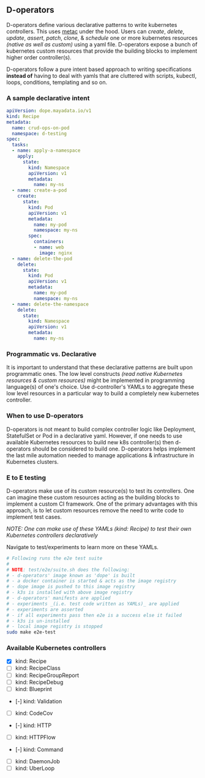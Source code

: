 ## D-operators
D-operators define various declarative patterns to write kubernetes controllers. This uses [metac](https://github.com/AmitKumarDas/metac/) under the hood. Users can _create_, _delete_, _update_, _assert_, _patch_, _clone_, & _schedule_ one or more kubernetes resources _(native as well as custom)_ using a yaml file. D-operators expose a bunch of kubernetes custom resources that provide the building blocks to implement higher order controller(s).

D-operators follow a pure intent based approach to writing specifications **instead of** having to deal with yamls that are cluttered with scripts, kubectl, loops, conditions, templating and so on.

### A sample declarative intent
```yaml
apiVersion: dope.mayadata.io/v1
kind: Recipe
metadata:
  name: crud-ops-on-pod
  namespace: d-testing
spec:
  tasks:
  - name: apply-a-namespace
    apply: 
      state: 
        kind: Namespace
        apiVersion: v1
        metadata:
          name: my-ns
  - name: create-a-pod
    create: 
      state: 
        kind: Pod
        apiVersion: v1
        metadata:
          name: my-pod
          namespace: my-ns
        spec:
          containers:
          - name: web
            image: nginx
  - name: delete-the-pod
    delete: 
      state: 
        kind: Pod
        apiVersion: v1
        metadata:
          name: my-pod
          namespace: my-ns
  - name: delete-the-namespace
    delete: 
      state: 
        kind: Namespace
        apiVersion: v1
        metadata:
          name: my-ns
```

### Programmatic vs. Declarative
It is important to understand that these declarative patterns are built upon programmatic ones. The low level constructs _(read native Kubernetes resources & custom resources)_ might be implemented in programming language(s) of one's choice. Use d-controller's YAMLs to aggregate these low level resources in a particular way to build a completely new kubernetes controller.

### When to use D-operators
D-operators is not meant to build complex controller logic like Deployment, StatefulSet or Pod in a declarative yaml. However, if one needs to use available Kubernetes resources to build new k8s controller(s) then d-operators should be considered to build one. D-operators helps implement the last mile automation needed to manage applications & infrastructure in Kubernetes clusters.

### E to E testing
D-operators make use of its custom resource(s) to test its controllers. One can imagine these custom resources acting as the building blocks to implement a custom CI framework. One of the primary advantages with this approach, is to let custom resources remove the need to write code to implement test cases.

_NOTE: One can make use of these YAMLs (kind: Recipe) to test their own Kubernetes controllers declaratively_

Navigate to test/experiments to learn more on these YAMLs.

```sh
# Following runs the e2e test suite
#
# NOTE: test/e2e/suite.sh does the following:
# - d-operators' image known as 'dope' is built
# - a docker container is started & acts as the image registry
# - dope image is pushed to this image registry
# - k3s is installed with above image registry
# - d-operators' manifests are applied
# - experiments _(i.e. test code written as YAMLs)_ are applied
# - experiments are asserted
# - if all experiments pass then e2e is a success else it failed
# - k3s is un-installed
# - local image registry is stopped
sudo make e2e-test
```

### Available Kubernetes controllers
- [x] kind: Recipe
- [ ] kind: RecipeClass
- [ ] kind: RecipeGroupReport
- [ ] kind: RecipeDebug
- [ ] kind: Blueprint
- [-] kind: Validation
- [ ] kind: CodeCov
- [-] kind: HTTP
- [ ] kind: HTTPFlow
- [-] kind: Command
- [ ] kind: DaemonJob
- [ ] kind: UberLoop
